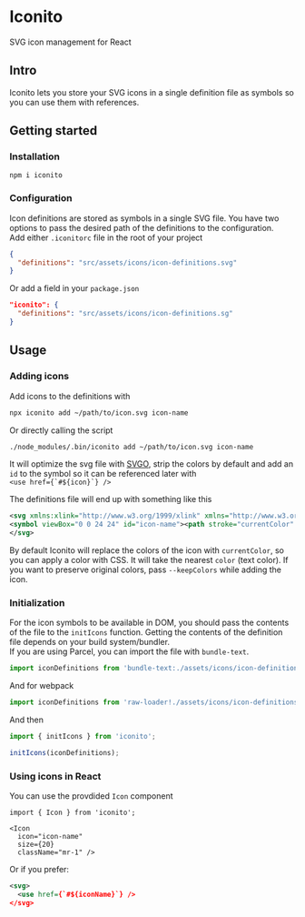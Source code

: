 # Iconito
SVG icon management for React

## Intro
Iconito lets you store your SVG icons in a single definition file as symbols so you can use them with references.

## Getting started

### Installation  
`npm i iconito`

### Configuration
Icon definitions are stored as symbols in a single SVG file. You have two options to pass the desired path of the definitions to the configuration.  
Add either `.iconitorc` file in the root of your project  
```json
{
  "definitions": "src/assets/icons/icon-definitions.svg"
}
```

Or add a field in your `package.json`
```json
"iconito": {
  "definitions": "src/assets/icons/icon-definitions.sg"
}
```

## Usage

### Adding icons

Add icons to the definitions with
```sh
npx iconito add ~/path/to/icon.svg icon-name
```

Or directly calling the script
```sh
./node_modules/.bin/iconito add ~/path/to/icon.svg icon-name
```

It will optimize the svg file with [SVGO](https://github.com/svg/svgo), strip the colors by default and add an `id` to the symbol
so it can be referenced later with  
```<use href={`#${icon}`} />```

The definitions file will end up with something like this
```xml
<svg xmlns:xlink="http://www.w3.org/1999/xlink" xmlns="http://www.w3.org/2000/svg">
<symbol viewBox="0 0 24 24" id="icon-name"><path stroke="currentColor" stroke-linecap="round" stroke-linejoin="round" stroke-width="1.5" d="M12 22c5.523 0 10-4.477 10-10S17.523 2 12 2 2 6.477 2 12s4.477 10 10 10Z"/></symbol>
</svg>
```

By default Iconito will replace the colors of the icon with `currentColor`, so you can apply a color with CSS. It will take the nearest `color` (text color).
If you want to preserve original colors, pass `--keepColors` while adding the icon.

### Initialization

For the icon symbols to be available in DOM, you should pass the contents of the file to the `initIcons` function. Getting the contents of the definition file depends on your build system/bundler.  
If you are using Parcel, you can import the file with `bundle-text`.
```ts
import iconDefinitions from 'bundle-text:./assets/icons/icon-definitions.svg';
```

And for webpack
```ts
import iconDefinitions from 'raw-loader!./assets/icons/icon-definitions.svg';
```

And then
```ts
import { initIcons } from 'iconito';

initIcons(iconDefinitions);
```

### Using icons in React
You can use the provdided `Icon` component

```tsx
import { Icon } from 'iconito';

<Icon 
  icon="icon-name"
  size={20}
  className="mr-1" />
```

Or if you prefer:
```xml
<svg>
  <use href={`#${iconName}`} />
</svg>
```
